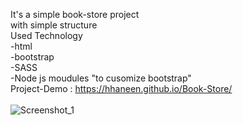 It's a simple book-store project </br>
with simple structure </br>
Used  Technology</br>
-html </br>
-bootstrap   </br>
-SASS </br>
-Node js moudules "to cusomize bootstrap"</br>
Project-Demo : https://hhaneen.github.io/Book-Store/
</br> </br>
![Screenshot_1](https://github.com/HHaneen/Book-Store/assets/105988793/304b9d47-3fa6-45e5-911a-4fca4bdf39bb)
